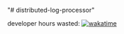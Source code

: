 "# distributed-log-processor" 


developer hours wasted: [![wakatime](https://wakatime.com/badge/user/7bb4aa36-0e0a-4c8e-9ce5-180c23c37a37/project/a01069a4-b12c-48b2-8389-3d6cf12d6570.svg)](https://wakatime.com/badge/user/7bb4aa36-0e0a-4c8e-9ce5-180c23c37a37/project/a01069a4-b12c-48b2-8389-3d6cf12d6570)